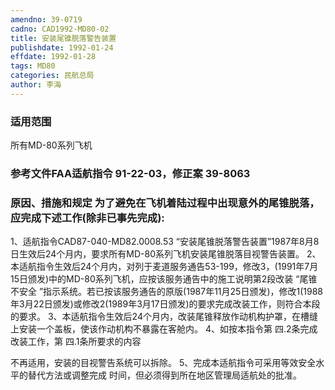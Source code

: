 ```yaml
---
amendno: 39-0719
cadno: CAD1992-MD80-02
title: 安装尾锥脱落警告装置
publishdate: 1992-01-24
effdate: 1992-01-28
tags: MD80
categories: 民航总局
author: 李海
---
```


### 适用范围 
所有MD-80系列飞机

<!--more-->
### 参考文件FAA适航指令 91-22-03，修正案 39-8063

### 原因、措施和规定 为了避免在飞机着陆过程中出现意外的尾锥脱落，应完成下述工作(除非已事先完成): 
1、适航指令CAD87-040-MD82.0008.53 “安装尾锥脱落警告装置”1987年8月8日生效后24个月内，要求所有MD-80系列飞机安装尾锥脱落目视警告装置。 
    2、本适航指令生效后24个月内，对列于麦道服务通告53-199，修改3，(1991年7月15日颁发)中的MD-80系列飞机，应按该服务通告中的施工说明第2段改装 “尾锥不安全 ”指示系统。若已按该服务通告的原版(1987年11月25日颁发)，修改1(1988年3月22日颁发)或修改2(1989年3月17日颁发)的要求完成改装工作，则符合本段的要求。 
    3、本适航指令生效后24个月内，改装尾锥释放作动机构护罩，在槽缝上安装一个盖板，使该作动机构不暴露在客舱内。     4、如按本指令第
四.2条完成改装工作，第
四.1条所要求的内容
     
不再适用，安装的目视警告系统可以拆除。     5、完成本适航指令可采用等效安全水平的替代方法或调整完成
时间，但必须得到所在地区管理局适航处的批准。

